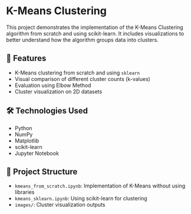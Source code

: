 # K-Means Clustering

This project demonstrates the implementation of the K-Means Clustering algorithm from scratch and using scikit-learn. It includes visualizations to better understand how the algorithm groups data into clusters.

## 🚀 Features

- K-Means clustering from scratch and using `sklearn`
- Visual comparison of different cluster counts (k-values)
- Evaluation using Elbow Method
- Cluster visualization on 2D datasets

## 🛠️ Technologies Used

- Python
- NumPy
- Matplotlib
- scikit-learn
- Jupyter Notebook

## 📂 Project Structure

- `kmeans_from_scratch.ipynb`: Implementation of K-Means without using libraries
- `kmeans_sklearn.ipynb`: Using scikit-learn for clustering
- `images/`: Cluster visualization outputs

